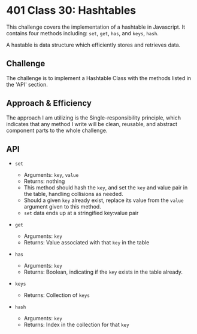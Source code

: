 # 401 Class 30: Hashtables
This challenge covers the implementation of a hashtable in Javascript. It contains four methods including: `set`, `get`, `has`, and `keys`, `hash`.

A hastable is data structure which efficiently stores and retrieves data.
## Challenge
The challenge is to implement a Hashtable Class with the methods listed in the 'API' section.

## Approach & Efficiency
The approach I am utilizing is the Single-responsibility principle, which indicates that any method I write will be clean, reusable, and abstract component parts to the whole challenge.

## API
- `set`
  - Arguments: `key`, `value`
  - Returns: nothing
  - This method should hash the `key`, and set the `key` and value pair in the table, handling collisions as needed.
  - Should a given `key` already exist, replace its value from the `value` argument given to this method.
  - `set` data ends up at a stringified key:value pair

- `get`
  - Arguments: `key`
  - Returns: Value associated with that `key` in the table

- `has`
  - Arguments: `key`
  - Returns: Boolean, indicating if the `key` exists in the table already.

- `keys`
  - Returns: Collection of `keys`

- `hash`
  - Arguments: `key`
  - Returns: Index in the collection for that `key`
